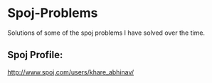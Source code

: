 # Spoj-Problems
Solutions of some of the spoj problems I have solved over the time.

## Spoj Profile:
http://www.spoj.com/users/khare_abhinav/
